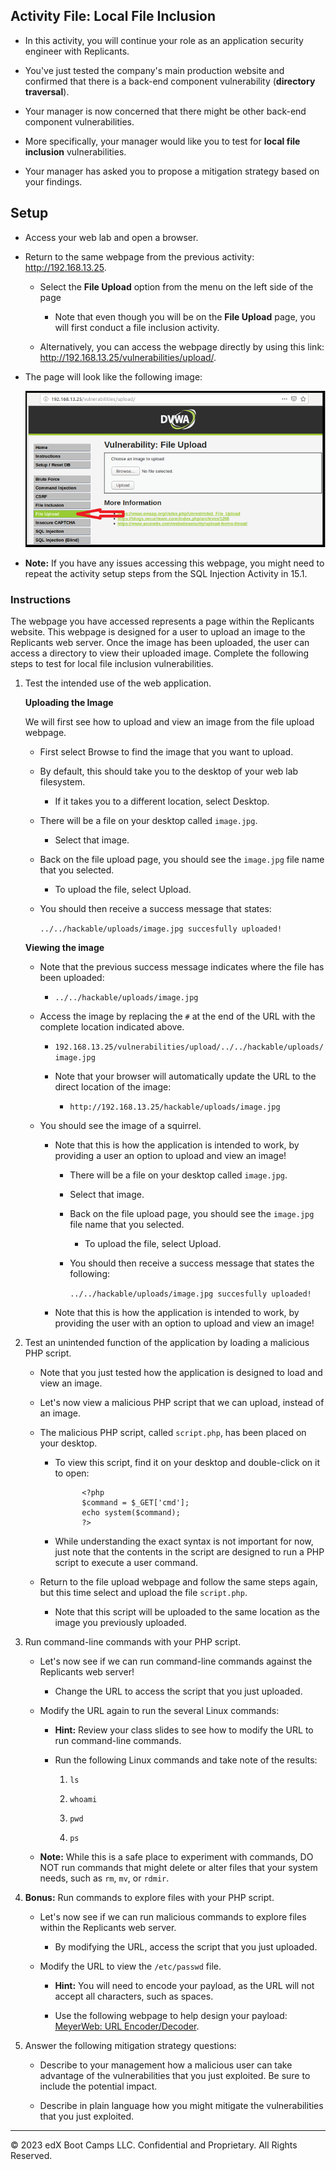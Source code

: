 ## Activity File: Local File Inclusion 

- In this activity, you will continue your role as an application security engineer with Replicants.

- You've just tested the company's main production website and confirmed that there is a back-end component vulnerability (**directory traversal**).

- Your manager is now concerned that there might be other back-end component vulnerabilities.

- More specifically, your manager would like you to test for **local file inclusion** vulnerabilities.

- Your manager has asked you to propose a mitigation strategy based on your findings.

## Setup

- Access your web lab and open a browser.

- Return to the same webpage from the previous activity: <http://192.168.13.25>.

  - Select the **File Upload** option from the menu on the left side of the page
    
    - Note that even though you will be on the **File Upload** page, you will first conduct a file inclusion activity.

  - Alternatively, you can access the webpage directly by using this link: <http://192.168.13.25/vulnerabilities/upload/>.
  
-  The page will look like the following image:

    ![On DVWA, a red arrow points to File Upload on the left-side menu, and in the center of the page, there is an upload form.](local_file_inclusion.png)

- **Note:** If you have any issues accessing this webpage, you might need to repeat the activity setup steps from the SQL Injection Activity in 15.1.


### Instructions 

The webpage you have accessed represents a page within the Replicants website. This webpage is designed for a user to upload an image to the Replicants web server. Once the image has been uploaded, the user can access a directory to view their uploaded image. Complete the following steps to test for local file inclusion vulnerabilities.

1. Test the intended use of the web application.

    **Uploading the Image**

    We will first see how to upload and view an image from the file upload webpage.

      - First select Browse to find the image that you want to upload.

      - By default, this should take you to the desktop of your web lab filesystem.

        - If it takes you to a different location, select Desktop.

    - There will be a file on your desktop called `image.jpg`.
    
      - Select that image.

    - Back on the file upload page, you should see the `image.jpg` file name that you selected.

      - To upload the file, select Upload.

    - You should then receive a success message that states:

      `../../hackable/uploads/image.jpg succesfully uploaded!`
  
    **Viewing the image**  

    - Note that the previous success message indicates where the file has been uploaded: 

      - `../../hackable/uploads/image.jpg`

    - Access the image by replacing the `#` at the end of the URL with the complete location indicated above.

      - `192.168.13.25/vulnerabilities/upload/../../hackable/uploads/image.jpg `

      - Note that your browser will automatically update the URL to the direct location of the image:

        - `http://192.168.13.25/hackable/uploads/image.jpg`

    - You should see the image of a squirrel.

      - Note that this is how the application is intended to work, by providing a user an option to upload and view an image!

          - There will be a file on your desktop called `image.jpg`.

          - Select that image.

        - Back on the file upload page, you should see the `image.jpg` file name that you selected.

          - To upload the file, select Upload.

        - You should then receive a success message that states the following:

          `../../hackable/uploads/image.jpg succesfully uploaded!`
        
      - Note that this is how the application is intended to work, by providing the user with an option to upload and view an image!

2. Test an unintended function of the application by loading a malicious PHP script.

    - Note that you just tested how the application is designed to load and view an image.

    - Let's now view a malicious PHP script that we can upload, instead of an image.

    - The malicious PHP script, called `script.php`, has been placed on your desktop.

      - To view this script, find it on your desktop and double-click on it to open:
      
                  <?php
                  $command = $_GET['cmd'];
                  echo system($command);
                  ?>

      - While understanding the exact syntax is not important for now, just note that the contents in the script are designed to run a PHP script to execute a user command.

    - Return to the file upload webpage and follow the same steps again, but this time select and upload the file `script.php`.

      - Note that this script will be uploaded to the same location as the image you previously uploaded.

3. Run command-line commands with your PHP script.

    - Let's now see if we can run command-line commands against the Replicants web server!

      - Change the URL to access the script that you just uploaded.
      
    - Modify the URL again to run the several Linux commands:

      - **Hint:** Review your class slides to see how to modify the URL to run command-line commands.

      - Run the following Linux commands and take note of the results:

        1. `ls`

        2. `whoami`
        
        3. `pwd`
        
        4. `ps`

    - **Note:** While this is a safe place to experiment with commands, DO NOT run commands that might delete or alter files that your system needs, such as `rm`, `mv`, or `rdmir`.

4. **Bonus:** Run commands to explore files with your PHP script.

    - Let's now see if we can run malicious commands to explore files within the Replicants web server.

      - By modifying the URL, access the script that you just uploaded.
      
    - Modify the URL to view the `/etc/passwd` file.

      - **Hint:** You will need to encode your payload, as the URL will not accept all characters, such as spaces.

      - Use the following webpage to help design your payload: [MeyerWeb: URL Encoder/Decoder](https://meyerweb.com/eric/tools/dencoder/).

5. Answer the following mitigation strategy questions:

    - Describe to your management how a malicious user can take advantage of the vulnerabilities that you just exploited. Be sure to include the potential impact.

    - Describe in plain language how you might mitigate the vulnerabilities that you just exploited.

---

© 2023 edX Boot Camps LLC. Confidential and Proprietary. All Rights Reserved. 
